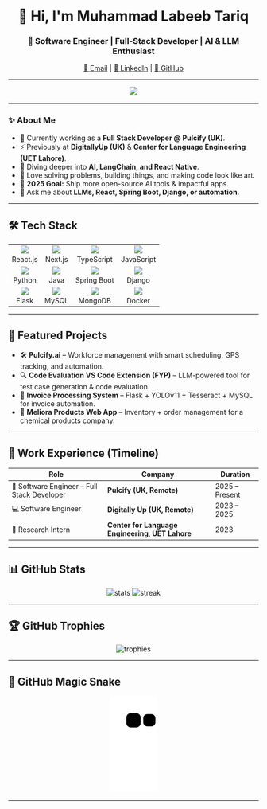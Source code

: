 <body>
  <div align="center">
    <h1>👋 Hi, I'm Muhammad Labeeb Tariq</h1>
    <h3>🚀 Software Engineer | Full-Stack Developer | AI & LLM Enthusiast</h3>
    <p>
      <a href="mailto:labeebjutt80@gmail.com">📧 Email</a> |
      <a href="https://www.linkedin.com/in/muhammad-labeeb-tariq-86a5b2197/">🔗 LinkedIn</a> |
      <a href="https://github.com/phoenixlibbi">🐙 GitHub</a>
    </p>
  </div>

---

<p align="center">
  <a href="https://github.com/phoenixlibbi">
    <img src="https://readme-typing-svg.herokuapp.com?lines=Full+Stack+Developer;AI+%26+LLM+Integrator;React+%7C+SpringBoot+%7C+Django;Always+learning+new+things;&center=true&width=500&height=50">
  </a>
</p>

---

### ✨ About Me
- 💼 Currently working as a **Full Stack Developer @ Pulcify (UK)**.  
- ⚡ Previously at **DigitallyUp (UK)** & **Center for Language Engineering (UET Lahore)**.  
- 🌱 Diving deeper into **AI, LangChain, and React Native**.  
- 🧩 Love solving problems, building things, and making code look like art.  
- 🎯 **2025 Goal:** Ship more open-source AI tools & impactful apps.  
- 💬 Ask me about **LLMs, React, Spring Boot, Django, or automation**.  

---

## 🛠️ Tech Stack

<table width="100%">
<tr>
  <td align='center'><img src="https://skillicons.dev/icons?i=react" width="65"><br>React.js</td>
  <td align='center'><img src="https://skillicons.dev/icons?i=nextjs" width="65"><br>Next.js</td>
  <td align='center'><img src="https://skillicons.dev/icons?i=ts" width="65"><br>TypeScript</td>
  <td align='center'><img src="https://skillicons.dev/icons?i=javascript" width="65"><br>JavaScript</td>
</tr>
<tr>
  <td align='center'><img src="https://skillicons.dev/icons?i=python" width="65"><br>Python</td>
  <td align='center'><img src="https://skillicons.dev/icons?i=java" width="65"><br>Java</td>
  <td align='center'><img src="https://skillicons.dev/icons?i=spring" width="65"><br>Spring Boot</td>
  <td align='center'><img src="https://skillicons.dev/icons?i=django" width="65"><br>Django</td>
</tr>
<tr>
  <td align='center'><img src="https://skillicons.dev/icons?i=flask" width="65"><br>Flask</td>
  <td align='center'><img src="https://skillicons.dev/icons?i=mysql" width="65"><br>MySQL</td>
  <td align='center'><img src="https://skillicons.dev/icons?i=mongodb" width="65"><br>MongoDB</td>
  <td align='center'><img src="https://skillicons.dev/icons?i=docker" width="65"><br>Docker</td>
</tr>
</table>

---

## 📌 Featured Projects
- 🛠️ **Pulcify.ai** – Workforce management with smart scheduling, GPS tracking, and automation.  
- 🔍 **Code Evaluation VS Code Extension (FYP)** – LLM-powered tool for test case generation & code evaluation.  
- 📄 **Invoice Processing System** – Flask + YOLOv11 + Tesseract + MySQL for invoice automation.  
- 🧪 **Meliora Products Web App** – Inventory + order management for a chemical products company.  

---

## 💼 Work Experience (Timeline)

| Role | Company | Duration |
|------|---------|----------|
| 🚀 Software Engineer – Full Stack Developer | **Pulcify (UK, Remote)** | 2025 – Present |
| 💻 Software Engineer | **Digitally Up (UK, Remote)** | 2023 – 2025 |
| 🔬 Research Intern | **Center for Language Engineering, UET Lahore** | 2023 |

---

## 📊 GitHub Stats
<p align="center">
  <img src="https://github-readme-stats.vercel.app/api?username=phoenixlibbi&show_icons=true&theme=radical" alt="stats" height="160"/>
  <img src="https://github-readme-streak-stats.herokuapp.com/?user=phoenixlibbi&theme=radical" alt="streak" height="160"/>
</p>

---

## 🏆 GitHub Trophies
<p align="center">
  <img src="https://github-profile-trophy.vercel.app/?username=phoenixlibbi&theme=onedark&row=1&column=7" alt="trophies"/>
</p>

---

## 🐍 GitHub Magic Snake
<p align="center">
  <img src="https://github.com/saadfareed/saadfareed/raw/output/github-contribution-grid-snake.svg" alt="snake">
</p>

---
